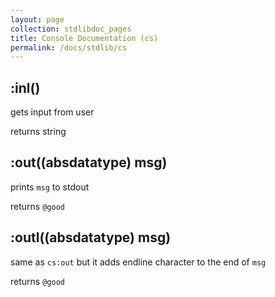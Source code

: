 ```yaml
---
layout: page
collection: stdlibdoc_pages
title: Console Documentation (cs)
permalink: /docs/stdlib/cs
---
```


:inl()
--------

gets input from user

returns string


:out((absdatatype) msg)
-------------------------

prints `msg` to stdout

returns `@good`


:outl((absdatatype) msg)
--------------------------

same as `cs:out` but it adds endline character to the end of `msg`

returns `@good`

